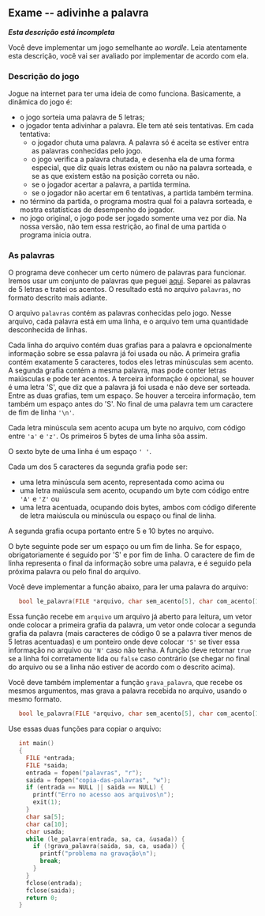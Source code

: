 ## Exame -- adivinhe a palavra

***Esta descrição está incompleta***

Você deve implementar um jogo semelhante ao *wordle*.
Leia atentamente esta descrição, você vai ser avaliado por implementar de acordo com ela.

### Descrição do jogo

Jogue na internet para ter uma ideia de como funciona.
Basicamente, a dinâmica do jogo é:
- o jogo sorteia uma palavra de 5 letras;
- o jogador tenta adivinhar a palavra. Ele tem até seis tentativas. Em cada tentativa:
   - o jogador chuta uma palavra. A palavra só é aceita se estiver entra as palavras conhecidas pelo jogo.
   - o jogo verifica a palavra chutada, e desenha ela de uma forma especial, que diz quais letras existem ou não na palavra sorteada, e se as que existem estão na posição correta ou não.
   - se o jogador acertar a palavra, a partida termina.
   - se o jogador não acertar em 6 tentativas, a partida também termina.
- no término da partida, o programa mostra qual foi a palavra sorteada, e mostra estatísticas de desempenho do jogador.
- no jogo original, o jogo pode ser jogado somente uma vez por dia. Na nossa versão, não tem essa restrição, ao final de uma partida o programa inicia outra.

### As palavras

O programa deve conhecer um certo número de palavras para funcionar.
Iremos usar um conjunto de palavras que peguei [aqui](https://github.com/AlfredoFilho/Palavras_PT-BR).
Separei as palavras de 5 letras e tratei os acentos.
O resultado está no arquivo `palavras`, no formato descrito mais adiante.


O arquivo `palavras` contém as palavras conhecidas pelo jogo. Nesse arquivo, cada palavra está em uma linha, e o arquivo tem uma quantidade desconhecida de linhas.

Cada linha do arquivo contém duas grafias para a palavra e opcionalmente informação sobre se essa palavra já foi usada ou não. A primeira grafia contém exatamente 5 caracteres, todos eles letras minúsculas sem acento. A segunda grafia contém a mesma palavra, mas pode conter letras maiúsculas e pode ter acentos. A terceira informação é opcional, se houver é uma letra 'S', que diz que a palavra já foi usada e não deve ser sorteada. Entre as duas grafias, tem um espaço. Se houver a terceira informação, tem também um espaço antes do 'S'. No final de uma palavra tem um caractere de fim de linha `'\n'`.

Cada letra minúscula sem acento acupa um byte no arquivo, com código entre `'a'` e `'z'`. Os primeiros 5 bytes de uma linha sõa assim.

O sexto byte de uma linha é um espaço `' '`.

Cada um dos 5 caracteres da segunda grafia pode ser:
  - uma letra minúscula sem acento, representada como acima ou
  - uma letra maiúscula sem acento, ocupando um byte com código entre `'A'` e `'Z'` ou
  - uma letra acentuada, ocupando dois bytes, ambos com código diferente de letra maiúscula ou minúscula ou espaço ou final de linha.

A segunda grafia ocupa portanto entre 5 e 10 bytes no arquivo.

O byte seguinte pode ser um espaço ou um fim de linha. Se for espaço, obrigatoriamente é seguido por 'S' e por fim de linha. O caractere de fim de linha representa o final da informação sobre uma palavra, e é seguido pela próxima palavra ou pelo final do arquivo.

Você deve implementar a função abaixo, para ler uma palavra do arquivo:
```c
   bool le_palavra(FILE *arquivo, char sem_acento[5], char com_acento[10], char *usada)
```
Essa função recebe em `arquivo` um arquivo já aberto para leitura, um vetor onde colocar a primeira grafia da palavra, um vetor onde colocar a segunda grafia da palavra (mais caracteres de código 0 se a palavra tiver menos de 5 letras acentuadas) e um ponteiro onde deve colocar `'S'` se tiver essa informação no arquivo ou `'N'` caso não tenha.
A função deve retornar `true` se a linha foi corretamente lida ou `false` caso contrário (se chegar no final do arquivo ou se a linha não estiver de acordo com o descrito acima).

Você deve também implementar a função `grava_palavra`, que recebe os mesmos argumentos, mas grava a palavra recebida no arquivo, usando o mesmo formato.
```c
   bool le_palavra(FILE *arquivo, char sem_acento[5], char com_acento[10], char usada)
```

Use essas duas funções para copiar o arquivo:
```c
   int main()
   {
     FILE *entrada;
     FILE *saida;
     entrada = fopen("palavras", "r");
     saida = fopen("copia-das-palavras", "w");
     if (entrada == NULL || saida == NULL) {
       printf("Erro no acesso aos arquivos\n");
       exit(1);
     }
     char sa[5];
     char ca[10];
     char usada;
     while (le_palavra(entrada, sa, ca, &usada)) {
       if (!grava_palavra(saida, sa, ca, usada)) {
         printf("problema na gravação\n");
         break;
       }
     }
     fclose(entrada);
     fclose(saida);
     return 0;
   }
```
